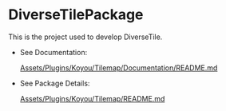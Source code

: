 ﻿# DiverseTilePackage

This is the project used to develop DiverseTile.

- See Documentation:

    [Assets/Plugins/Koyou/Tilemap/Documentation/README.md](Assets/Plugins/Koyou/Tilemap/Documentation/README.md)

- See Package Details:

    [Assets/Plugins/Koyou/Tilemap/README.md](Assets/Plugins/Koyou/Tilemap/README.md)

